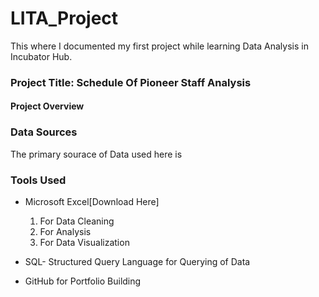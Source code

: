 # LITA_Project
This where I documented my first project while learning Data Analysis in Incubator Hub.

### Project Title: Schedule Of Pioneer Staff Analysis

#### Project Overview
 
### Data Sources
The primary sourace of Data used here is 

### Tools Used
- Microsoft Excel[Download Here]
  1. For Data Cleaning
  2. For Analysis
  3. For Data Visualization
     
- SQL- Structured Query Language for Querying of Data
  
- GitHub for Portfolio Building
